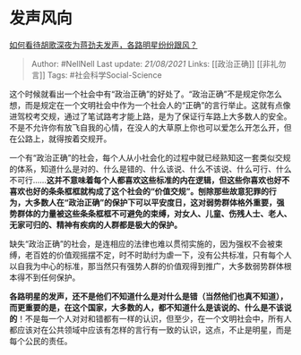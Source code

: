 # 发声风向
[如何看待胡歌深夜为蒋劲夫发声，各路明星纷纷跟风？](https://www.zhihu.com/question/304010406/answer/542168098)


> Author: #NellNell 
Last update: *21/08/2021* 
Links: [[政治正确]] [[非礼勿言]]
Tags: #社会科学Social-Science 

  

这个时候就看出一个社会中有“政治正确”的好处了。“政治正确”不是规定你怎么想，而是规定在一个文明社会中作为一个社会人的“正确”的言行举止。这就有点像进驾校考交规，通过了笔试路考才能上路，是为了保证行车路上大多数人的安全。不是不允许你有放飞自我的心情，在没人的大草原上你也可以爱怎么开怎么开，但在公路上，就得按着交规开。

  

一个有“政治正确”的社会，每个人从小社会化的过程中就已经熟知这一套类似交规的体系，知道什么是对的、什么是错的、什么该说、什么不该说、什么可行、什么不可行……**这并不意味着每个人都喜欢这些标准的内在逻辑，但这些你喜欢也好不喜欢也好的条条框框就构成了这个社会的“价值交规”。刨除那些故意犯罪的行为，大多数人在“政治正确”的保护下可以平安度日，这对弱势群体格外重要，强势群体的力量被这些条条框框不可避免的束缚，对女人、儿童、伤残人士、老人、无家可归的、精神有疾病的人群都是极大的保护。**

  

缺失“政治正确”的社会，是连相应的法律也难以贯彻实施的，因为强权不会被束缚，老百姓的价值观摇摆不定，时不时助纣为虐一下，没有公共标准，只有每个人以自我为中心的标准，那当然只有强势人群的价值观得到推广，大多数弱势群体根本得不到任何保护。

  

**各路明星的发声，还不是他们不知道什么是对什么是错（当然他们也真不知道），而更重要的是，在这个国家，大多数的人，都不知道什么是该说的、什么是不该说的**！不是每一个人对对和错都有一样的认识，但至少，在一个文明社会中，所有人都应该对在公共领域中应该有怎样的言行有一致的认识，这点，不止是明星，而是每个公民的责任。